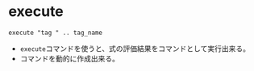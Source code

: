 # execute
```vim
execute "tag " .. tag_name

```
* `execute`コマンドを使うと、式の評価結果をコマンドとして実行出来る。
* コマンドを動的に作成出来る。

